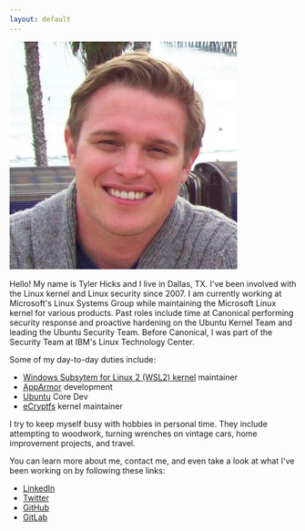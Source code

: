 ```yaml
---
layout: default
---
```


![Me](/images/me.jpeg)

Hello! My name is Tyler Hicks and I live in Dallas, TX. I've been involved with
the Linux kernel and Linux security since 2007. I am currently working at
Microsoft's Linux Systems Group while maintaining the Microsoft Linux kernel
for various products. Past roles include time at Canonical performing security
response and proactive hardening on the Ubuntu Kernel Team and leading the
Ubuntu Security Team. Before Canonical, I was part of the Security Team at
IBM's Linux Technology Center.

Some of my day-to-day duties include:
- [Windows Subsytem for Linux 2 (WSL2) kernel](https://github.com/microsoft/WSL2-Linux-Kernel) maintainer
- [AppArmor](https://apparmor.net/) development
- [Ubuntu](https://www.ubuntu.com/) Core Dev
- [eCryptfs](ecryptfs.org) kernel maintainer

I try to keep myself busy with hobbies in personal time. They include
attempting to woodwork, turning wrenches on vintage cars, home improvement
projects, and travel.

You can learn more about me, contact me, and even take a look at what I've been
working on by following these links:

- [LinkedIn](https://linkedin.com/in/tyhicks)
- [Twitter](https://twitter.com/tyhicks)
- [GitHub](https://github.com/tyhicks)
- [GitLab](https://gitlab.com/tyhicks)
